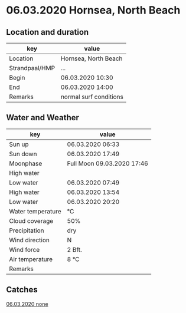 # 06.03.2020 Hornsea, North Beach

## Location and duration

key | value |
----|-------|
Location | Hornsea, North Beach |
Strandpaal/HMP | ... |
Begin | 06.03.2020  10:30 |
End | 06.03.2020  14:00 |
Remarks | normal surf conditions |

## Water and Weather

key | value |
----|-------|
Sun up | 06.03.2020  06:33 |
Sun down | 06.03.2020  17:49 |
Moonphase | Full Moon 09.03.2020  17:46 |
High water | |
Low water | 06.03.2020  07:49 |
High water | 06.03.2020  13:54 |
Low water | 06.03.2020  20:20 |
Water temperature |  °C |
Cloud coverage | 50% |
Precipitation | dry |
Wind direction | N |
Wind force | 2 Bft. |
Air temperature | 8 °C |
Remarks | |

## Catches

[06.03.2020 none]()
